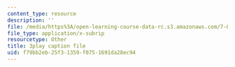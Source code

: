```yaml
---
content_type: resource
description: ''
file: /media/https%3A/open-learning-course-data-rc.s3.amazonaws.com/7-014-introductory-biology-spring-2005/f79bb2eb25f31359f0751691da28ec94_ONYokXoy04Q.srt
file_type: application/x-subrip
resourcetype: Other
title: 3play caption file
uid: f79bb2eb-25f3-1359-f075-1691da28ec94
---
```

